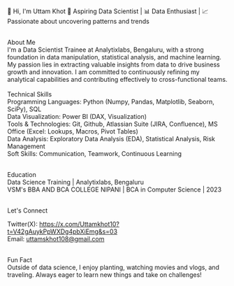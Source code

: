 👋 Hi, I'm Uttam Khot
🌟 Aspiring Data Scientist | 📊 Data Enthusiast | 📈 Passionate about uncovering patterns and trends

<br>
About Me
<br>
I'm a Data Scientist Trainee at Analytixlabs, Bengaluru, with a strong foundation in data manipulation, statistical analysis, and machine learning. My passion lies in extracting valuable insights from data to drive business growth and innovation. I am committed to continuously refining my analytical capabilities and contributing effectively to cross-functional teams.
<br>
<br>
Technical Skills
<br>
Programming Languages: Python (Numpy, Pandas, Matplotlib, Seaborn, SciPy), SQL
<br>
Data Visualization: Power BI (DAX, Visualization)
<br>
Tools & Technologies: Git, Github, Atlassian Suite (JIRA, Confluence), MS Office (Excel: Lookups, Macros, Pivot Tables)
<br>
Data Analysis: Exploratory Data Analysis (EDA), Statistical Analysis, Risk Management
<br>
Soft Skills: Communication, Teamwork, Continuous Learning
<br>
<br>


Education
<br>
Data Science Training | Analytixlabs, Bengaluru
<br>
VSM's BBA AND BCA COLLEGE NIPANI | BCA in Computer Science | 2023
<br>
<br>

Let's Connect
<br>

Twitter(X): https://x.com/Uttamkhot10?t=V42gAuykPpWXDg4pbXiEmg&s=03
<br>
Email: uttamskhot108@gmail.com
<br>
<br>

Fun Fact
<br>
Outside of data science, I enjoy planting, watching movies and vlogs, and traveling. Always eager to learn new things and take on challenges!

